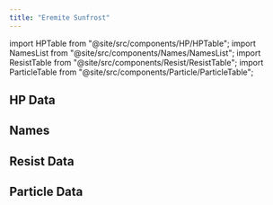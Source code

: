 ```yaml
---
title: "Eremite Sunfrost"
---
```


import HPTable from "@site/src/components/HP/HPTable";
import NamesList from "@site/src/components/Names/NamesList";
import ResistTable from "@site/src/components/Resist/ResistTable";
import ParticleTable from "@site/src/components/Particle/ParticleTable";

## HP Data

<HPTable item_key="eremitesunfrost" data_src="enemy" />

## Names

<NamesList item_key="eremitesunfrost" data_src="enemy" />

## Resist Data

<ResistTable item_key="eremitesunfrost" data_src="enemy" />

## Particle Data

<ParticleTable item_key="eremitesunfrost" data_src="enemy" />